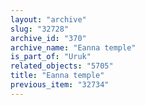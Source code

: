 ```yaml
---
layout: "archive"
slug: "32728"
archive_id: "370"
archive_name: "Eanna temple"
is_part_of: "Uruk"
related_objects: "5705"
title: "Eanna temple"
previous_item: "32734"
---
```

